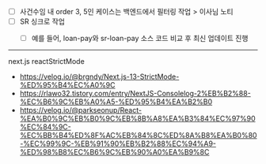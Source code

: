 - [ ] 사건수임 내 order 3, 5인 케이스는 백엔드에서 필터링 작업 > 이사님 노티
- [ ] SR 싱크로 작업
	- [ ] 예를 들어, loan-pay와 sr-loan-pay 소스 코드 비교 후 최신 업데이트 진행





***
next.js reactStrictMode
- https://velog.io/@brgndy/Next.js-13-StrictMode-%ED%95%B4%EC%A0%9C
- https://rlawo32.tistory.com/entry/NextJS-Consolelog-2%EB%B2%88-%EC%B6%9C%EB%A0%A5-%ED%95%B4%EA%B2%B0
- https://velog.io/@parkseonup/React-%EA%B0%9C%EB%B0%9C%EB%8B%A8%EA%B3%84%EC%97%90%EC%84%9C-%EC%BB%B4%ED%8F%AC%EB%84%8C%ED%8A%B8%EA%B0%80-%EC%99%9C-%EB%91%90%EB%B2%88%EC%94%A9-%ED%98%B8%EC%B6%9C%EB%90%A0%EA%B9%8C